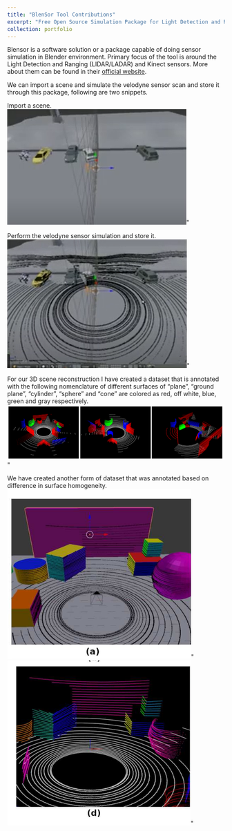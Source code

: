 ```yaml
---
title: "BlenSor Tool Contributions"
excerpt: "Free Open Source Simulation Package for Light Detection and Ranging (LIDAR/LADAR) and Kinect sensors. <br/> ![alt text](https://github.com/jasorsi13/jasorsi.github.io/blob/master/images/blensorlogo.PNG?raw=true)"
collection: portfolio
---
```


Blensor is a software solution or a package capable of doing sensor simulation in Blender environment. Primary focus of the tool is around the Light Detection and Ranging (LIDAR/LADAR) and Kinect sensors. More about them can be found in their [official website](https://www.blensor.org/). 

We can import a scene and simulate the velodyne sensor scan and store it through this package, following are two snippets.
       
Import a scene. <br/>
   ![alt text](https://github.com/jasorsi13/jasorsi.github.io/blob/master/images/blensor1.PNG?raw=true)" <br/>
       
Perform the velodyne sensor simulation and store it. <br/>
    ![alt text](https://github.com/jasorsi13/jasorsi.github.io/blob/master/images/blensor2.PNG?raw=true)" <br/>
    
 For our 3D scene reconstruction I have created a dataset that is annotated with the following nomenclature of different surfaces of “plane”, “ground plane”,
“cylinder”, “sphere” and “cone” are colored as red, off white, blue, green and gray respectively.  
    ![alt text](https://github.com/jasorsi13/jasorsi.github.io/blob/master/paper_img/14.PNG?raw=true)" <br/>
    
   We have created another form of dataset that was annotated based on difference in surface homogeneity. 
     ![alt text](https://github.com/jasorsi13/jasorsi.github.io/blob/master/paper_img/1_updated.png?raw=true)"      ![alt text](https://github.com/jasorsi13/jasorsi.github.io/blob/master/paper_img/6_updated.png?raw=true)" <br/>
 
     
    

  

